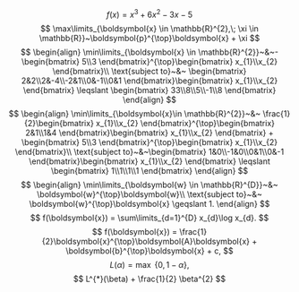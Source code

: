 $$
f(x) = x^{3} + 6x^{2} - 3x - 5
$$
$$
\max\limits_{\boldsymbol{x} \in \mathbb{R}^{2},\; \xi \in \mathbb{R}}~\boldsymbol{p}^{\top}\boldsymbol{x} + \xi
$$
$$
\begin{align}
\min\limits_{\boldsymbol{x} \in \mathbb{R}^{2}}~&~-\begin{bmatrix}
5\\3
\end{bmatrix}^{\top}\begin{bmatrix}
x_{1}\\x_{2}
\end{bmatrix}\\
\text{subject to}~&~ \begin{bmatrix}
2&2\\2&-4\\-2&1\\0&-1\\0&1
\end{bmatrix}\begin{bmatrix}
x_{1}\\x_{2}
\end{bmatrix} \leqslant \begin{bmatrix}
33\\8\\5\\-1\\8
\end{bmatrix}
\end{align}
$$
$$
\begin{align}
\min\limits_{\boldsymbol{x}\in \mathbb{R}^{2}}~&~ \frac{1}{2}\begin{bmatrix}
x_{1}\\x_{2}
\end{bmatrix}^{\top}\begin{bmatrix}
2&1\\1&4
\end{bmatrix}\begin{bmatrix}
x_{1}\\x_{2}
\end{bmatrix} + \begin{bmatrix}
5\\3
\end{bmatrix}^{\top}\begin{bmatrix}
x_{1}\\x_{2}
\end{bmatrix}\\
\text{subject to}~&~\begin{bmatrix}
1&0\\-1&0\\0&1\\0&-1
\end{bmatrix}\begin{bmatrix}
x_{1}\\x_{2}
\end{bmatrix} \leqslant \begin{bmatrix}
1\\1\\1\\1
\end{bmatrix}
\end{align}
$$
$$
\begin{align}
\min\limits_{\boldsymbol{w} \in \mathbb{R}^{D}}~&~ \boldsymbol{w}^{\top}\boldsymbol{w}\\
\text{subject to}~&~ \boldsymbol{w}^{\top}\boldsymbol{x} \geqslant 1.
\end{align}
$$
$$
f(\boldsymbol{x}) = \sum\limits_{d=1}^{D} x_{d}\log x_{d}.
$$
$$
f(\boldsymbol{x}) = \frac{1}{2}\boldsymbol{x}^{\top}\boldsymbol{A}\boldsymbol{x} + \boldsymbol{b}^{\top}\boldsymbol{x} + c,
$$
$$
L(\alpha) = \max~\{ 0, 1-\alpha \},
$$
$$
L^{*}(\beta) + \frac{1}{2} \beta^{2}
$$
